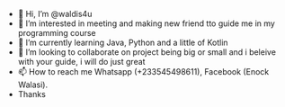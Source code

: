 - 👋 Hi, I’m @waldis4u
- 👀 I’m interested in meeting and making new friend tto guide me in my programming course
- 🌱 I’m currently learning Java, Python and a little of Kotlin
- 💞️ I’m looking to collaborate on project being big or small and i beleive with your guide, i will do just great
- 📫 How to reach me Whatsapp (+233545498611), Facebook (Enock Walasi).
- Thanks

<!---
waldis4u/waldis4u is a ✨ special ✨ repository because its `README.md` (this file) appears on your GitHub profile.
You can click the Preview link to take a look at your changes.
--->
